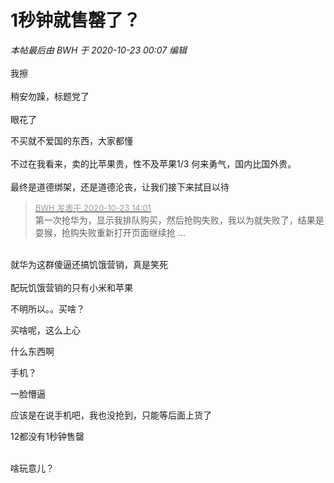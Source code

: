 # 1秒钟就售罄了？


<i class="pstatus"> 本帖最后由 BWH 于 2020-10-23 00:07 编辑 </i><br />
<br />
我擦<br />
<br />
稍安勿躁，标题党了<br />
<br />
眼花了

不买就不爱国的东西，大家都懂<br />
<br />
不过在我看来，卖的比苹果贵，性不及苹果1/3 何来勇气，国内比国外贵。<br />
<br />
最终是道德绑架，还是道德沦丧，让我们接下来拭目以待

<div class="quote"><blockquote><font size="2"><a href="https://www.hostloc.com/forum.php?mod=redirect&amp;goto=findpost&amp;pid=9340945&amp;ptid=757416" target="_blank"><font color="#999999">BWH 发表于 2020-10-23 14:01</font></a></font><br />
第一次抢华为，显示我排队购买，然后抢购失败，我以为就失败了，结果是耍猴，抢购失败重新打开页面继续抢 ...</blockquote></div><br />
就华为这群傻逼还搞饥饿营销，真是笑死<br />
<br />
配玩饥饿营销的只有小米和苹果

不明所以。。买啥？

买啥呢，这么上心

什么东西啊

手机？

一脸懵逼

应该是在说手机吧，我也没抢到，只能等后面上货了

12都没有1秒钟售罄<br />
<br />
<img src="static/image/smiley/default/time.gif" smilieid="15" border="0" alt="" /><img src="static/image/smiley/default/time.gif" smilieid="15" border="0" alt="" /><img src="static/image/smiley/default/time.gif" smilieid="15" border="0" alt="" />

啥玩意儿？<img id="aimg_K0x6I" onclick="zoom(this, this.src, 0, 0, 0)" class="zoom" src="https://cdn.jsdelivr.net/gh/hishis/forum-master/public/images/patch.gif" onmouseover="img_onmouseoverfunc(this)" onload="thumbImg(this)" border="0" alt="" />
